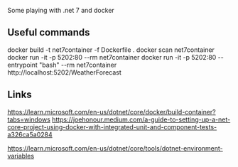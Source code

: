 Some playing with .net 7 and docker

## Useful commands
docker build -t net7container -f Dockerfile .
docker scan net7container
docker run -it -p 5202:80 --rm net7container
docker run -it -p 5202:80 --entrypoint "bash" --rm net7container
http://localhost:5202/WeatherForecast



## Links
https://learn.microsoft.com/en-us/dotnet/core/docker/build-container?tabs=windows
https://joehonour.medium.com/a-guide-to-setting-up-a-net-core-project-using-docker-with-integrated-unit-and-component-tests-a326ca5a0284





https://learn.microsoft.com/en-us/dotnet/core/tools/dotnet-environment-variables


